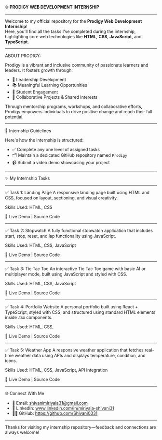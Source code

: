 🌐 **PRODIGY WEB DEVELOPMENT INTERNSHIP**
______________________________________________________________________________________________________________________________________________________________________________________________________________________________________________

Welcome to my official repository for the **Prodigy Web Development Internship**!  
Here, you'll find all the tasks I've completed during the internship, highlighting core web technologies like **HTML**, **CSS**, **JavaScript**, and **TypeScript**.

______________________________________________________________________________________________________________________________________________________________________________________________________________________________________________

ABOUT PRODIGY:

Prodigy is a vibrant and inclusive community of passionate learners and leaders. It fosters growth through:
- 🚀 Leadership Development  
- 📚 Meaningful Learning Opportunities  
- 🤝 Student Engagement  
- 🎯 Collaborative Projects & Shared Interests  

Through mentorship programs, workshops, and collaborative efforts, Prodigy empowers individuals to drive positive change and reach their full potential.

______________________________________________________________________________________________________________________________________________________________________________________________________________________________________________

📢 Internship Guidelines

Here's how the internship is structured:
- ✅ Complete any one level of assigned tasks  
- 🗂️ Maintain a dedicated GitHub repository named `Prodigy`  
- 📹 Submit a video demo showcasing your project  
______________________________________________________________________________________________________________________________________________________________________________________________________________________________________________

✨ My Internship Tasks
______________________________________________________________________________________________________________________________________________________________________________________________________________________________________________

✅ Task 1: Landing Page
A responsive landing page built using HTML and CSS, focused on layout, sectioning, and visual creativity.

Skills Used: HTML, CSS

🔗 Live Demo | Source Code

______________________________________________________________________________________________________________________________________________________________________________________________________________________________________________

✅ Task 2: Stopwatch
A fully functional stopwatch application that includes start, stop, reset, and lap functionality using JavaScript.

Skills Used: HTML, CSS, JavaScript

🔗 Live Demo | Source Code

______________________________________________________________________________________________________________________________________________________________________________________________________________________________________________

✅ Task 3: Tic Tac Toe
An interactive Tic Tac Toe game with basic AI or multiplayer mode, built using JavaScript and styled with CSS.

Skills Used: HTML, CSS, JavaScript

🔗 Live Demo | Source Code

______________________________________________________________________________________________________________________________________________________________________________________________________________________________________________

✅ Task 4: Portfolio Website
A personal portfolio built using React + TypeScript, styled with CSS, and structured using standard HTML elements inside .tsx components.

Skills Used: HTML, CSS, 

🔗 Live Demo | Source Code

______________________________________________________________________________________________________________________________________________________________________________________________________________________________________________

✅ Task 5: Weather App
A responsive weather application that fetches real-time weather data using APIs and displays temperature, condition, and icons.

Skills Used: HTML, CSS, JavaScript, API Integration

🔗 Live Demo | Source Code

______________________________________________________________________________________________________________________________________________________________________________________________________________________________________________

🌐 Connect With Me

- 📧 Email: shivanimiriyala31@gmail.com
- 💼 LinkedIn: www.linkedin.com/in/miriyala-shivani31
- 👩‍💻 GitHub: https://github.com/Shivani0331

______________________________________________________________________________________________________________________________________________________________________________________________________________________________________________

Thanks for visiting my internship repository—feedback and connections are always welcome!
